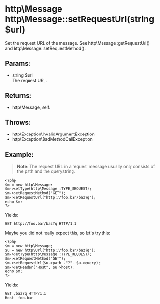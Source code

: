 # http\Message http\Message::setRequestUrl(string $url)

Set the request URL of the message.
See http\Message::getRequestUrl() and http\Message::setRequestMethod().

## Params:

* string $url  
  The request URL.

## Returns:

* http\Message, self.

## Throws:

* http\Exception\InvalidArgumentException
* http\Exception\BadMethodCallException

## Example:

> **Note:** The request URL in a request message usually only consists of the path and the querystring.

    <?php
    $m = new http\Message;
    $m->setType(http\Message::TYPE_REQUEST);
    $m->setRequestMethod("GET");
    $m->setRequestUrl("http://foo.bar/baz?q");
    echo $m;
    ?>

Yields:

    GET http://foo.bar/baz?q HTTP/1.1

Maybe you did not really expect this, so let's try this:

    <?php
    $m = new http\Message;
    $u = new http\Url("http://foo.bar/baz?q");
    $m->setType(http\Message::TYPE_REQUEST);
    $m->setRequestMethod("GET");
    $m->setRequestUrl($u->path ."?". $u->query);
    $m->setHeader("Host", $u->host);
    echo $m;
    ?>

Yields:

    GET /baz?q HTTP/1.1
    Host: foo.bar
